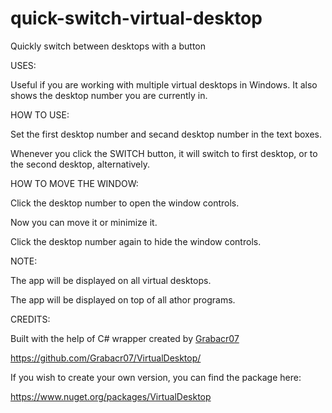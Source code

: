 # quick-switch-virtual-desktop
Quickly switch between desktops with a button

USES:

Useful if you are working with multiple virtual desktops in Windows.
It also shows the desktop number you are currently in.

HOW TO USE:

Set the first desktop number and secand desktop number in the text boxes.

Whenever you click the SWITCH button, it will switch to first desktop, or to the second desktop, alternatively.

HOW TO MOVE THE WINDOW:

Click the desktop number to open the window controls. 

Now you can move it or minimize it. 

Click the desktop number again to hide the window controls.


NOTE:

The app will be displayed on all virtual desktops.

The app will be displayed on top of all athor programs.


CREDITS:

Built with the help of C# wrapper created by [Grabacr07](https://github.com/Grabacr07)

https://github.com/Grabacr07/VirtualDesktop/

If you wish to create your own version, you can find the package here:

https://www.nuget.org/packages/VirtualDesktop
